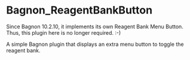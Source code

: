 # Bagnon_ReagentBankButton
Since Bagnon 10.2.10, it implements its own Reagent Bank Menu Button.
Thus, this plugin here is no longer required. :-)

A simple Bagnon plugin that displays an extra menu button to toggle the reagent bank.
